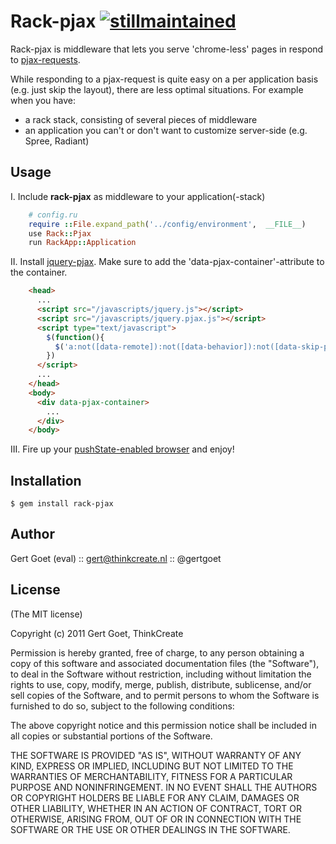 Rack-pjax [![stillmaintained](http://stillmaintained.com/eval/rack-pjax.png)](http://stillmaintained.com/eval/rack-pjax)
========

Rack-pjax is middleware that lets you serve 'chrome-less' pages in respond to [pjax-requests](https://github.com/defunkt/jquery-pjax).

While responding to a pjax-request is quite easy on a per application basis (e.g. just skip the layout), there are less optimal situations. 
For example when you have:

- a rack stack, consisting of several pieces of middleware
- an application you can't or don't want to customize server-side (e.g. Spree, Radiant)

Usage
------------

I. Include **rack-pjax** as middleware to your application(-stack)

```ruby
    # config.ru
    require ::File.expand_path('../config/environment',  __FILE__)
    use Rack::Pjax
    run RackApp::Application
```
II. Install [jquery-pjax](https://github.com/defunkt/jquery-pjax). Make sure to add the 'data-pjax-container'-attribute to the container.

```html
    <head>
      ...
      <script src="/javascripts/jquery.js"></script>
      <script src="/javascripts/jquery.pjax.js"></script>
      <script type="text/javascript">
        $(function(){
          $('a:not([data-remote]):not([data-behavior]):not([data-skip-pjax])').pjax('[data-pjax-container]')
        })
      </script>
      ...
    </head>
    <body>
      <div data-pjax-container>
        ...
      </div>
    </body>
```

III. Fire up your [pushState-enabled browser](http://caniuse.com/#search=pushstate) and enjoy!


Installation
------------

    $ gem install rack-pjax

Author
------

Gert Goet (eval) :: gert@thinkcreate.nl :: @gertgoet

License
------

(The MIT license)

Copyright (c) 2011 Gert Goet, ThinkCreate

Permission is hereby granted, free of charge, to any person obtaining
a copy of this software and associated documentation files (the
"Software"), to deal in the Software without restriction, including
without limitation the rights to use, copy, modify, merge, publish,
distribute, sublicense, and/or sell copies of the Software, and to
permit persons to whom the Software is furnished to do so, subject to
the following conditions:

The above copyright notice and this permission notice shall be
included in all copies or substantial portions of the Software.

THE SOFTWARE IS PROVIDED "AS IS", WITHOUT WARRANTY OF ANY KIND,
EXPRESS OR IMPLIED, INCLUDING BUT NOT LIMITED TO THE WARRANTIES OF
MERCHANTABILITY, FITNESS FOR A PARTICULAR PURPOSE AND
NONINFRINGEMENT. IN NO EVENT SHALL THE AUTHORS OR COPYRIGHT HOLDERS BE
LIABLE FOR ANY CLAIM, DAMAGES OR OTHER LIABILITY, WHETHER IN AN ACTION
OF CONTRACT, TORT OR OTHERWISE, ARISING FROM, OUT OF OR IN CONNECTION
WITH THE SOFTWARE OR THE USE OR OTHER DEALINGS IN THE SOFTWARE.
